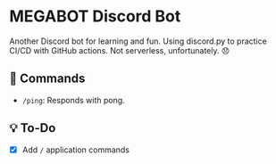 # MEGABOT Discord Bot
Another Discord bot for learning and fun. Using discord.py to practice CI/CD with GitHub actions. Not serverless, unfortunately. 😞

## 🤖 Commands
- `/ping`: Responds with pong.

## 💡 To-Do
- [x] Add `/` application commands
